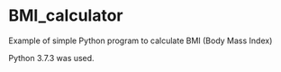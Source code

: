 # BMI_calculator
Example of simple Python program to calculate BMI (Body Mass Index)

Python 3.7.3 was used.
